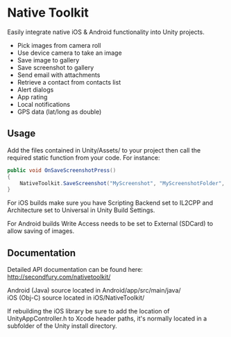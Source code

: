 # Native Toolkit
Easily integrate native iOS & Android functionality into Unity projects.
* Pick images from camera roll
* Use device camera to take an image
* Save image to gallery
* Save screenshot to gallery
* Send email with attachments
* Retrieve a contact from contacts list
* Alert dialogs
* App rating
* Local notifications
* GPS data (lat/long as double)

## Usage
Add the files contained in Unity/Assets/ to your project then call the required static function from your code. For instance:
```csharp
public void OnSaveScreenshotPress()
{
	NativeToolkit.SaveScreenshot("MyScreenshot", "MyScreenshotFolder", "jpeg");
}
```
For iOS builds make sure you have Scripting Backend set to IL2CPP and Architecture set to Universal in Unity Build Settings.

For Android builds Write Access needs to be set to External (SDCard) to allow saving of images.

## Documentation
Detailed API documentation can be found here:
http://secondfury.com/nativetoolkit/

Android (Java) source located in Android/app/src/main/java/  
iOS (Obj-C) source located in iOS/NativeToolkit/

If rebuilding the iOS library be sure to add the location of UnityAppController.h to Xcode header paths, it's normally located in a subfolder of the Unity install directory.
